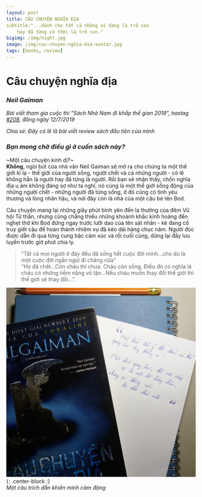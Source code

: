 ```yaml
---
layout: post
title: CÂU CHUYỆN NGHĨA ĐỊA
subtitle:"...dành cho tất cả những ai đang là trẻ con 
    hay đã từng có thời là trẻ con."
bigimg: /img/night.jpg
image: /img/cau-chuyen-nghia-dia-avatar.jpg
tags: [books, review]
---
```

# Câu chuyện nghĩa địa   
### _Neil Gaiman_   

_Bài viết tham gia cuộc thi "Sách Nhã Nam đi khắp thế gian 2019", hastag [#208](https://www.facebook.com/nhanampublishing/photos/a.10157337393554085/10157365491564085/?type=3),
đăng ngày 12/7/2019_

_Chia sẻ: Đây có lẽ là bài viết review sách đầu tiên của mình_

### _Bạn mong chờ điều gì ở cuốn sách này?_   
~Một câu chuyện kinh dị?~   
**Không**, ngòi bút của nhà văn Neil Gaiman sẽ mở ra cho chúng ta một thế giới kì lạ - thế giới của người sống,
người chết và cả những người - có lẽ không hẳn là người hay đã từng là người.
Rồi bạn sẽ nhận thấy, chốn nghĩa địa u ám không đáng sợ như ta nghĩ, 
nó cũng là một thế giới sống động của những người chết - những người đã từng sống,
ở đó cũng có tình yêu thương và lòng nhân hậu, và nơi đây còn là nhà của một cậu bé tên Bod. 

Câu chuyện mang lại những giây phút bình yên đến lạ thường của đêm Vũ hội Tử thần, 
nhưng cũng chẳng thiếu những khoảnh khắc kinh hoàng đến nghẹt thở
khi Bod đứng ngay trước lưỡi dao của tên sát nhân - kẻ đang cố truy giết cậu để hoàn thành nhiệm vụ
đã kéo dài hàng chục năm. Người đọc được dẫn đi qua từng cung bậc cảm xúc và rồi cuối cùng, 
dừng lại đầy lưu luyến trước giờ phút chia ly.

>"Tất cả mọi người ở đây đều đã sống hết cuộc đời mình...cho dù là một cuộc đời ngắn ngủi đi chăng nữa"    
>"Họ đã chết...Còn cháu thì chưa. Cháu còn sống.
>Điều đó có nghĩa là cháu có những tiềm năng vô tận...Nếu cháu muốn thay đổi thế giới thì thế giới sẽ thay đổi...".

![Cuốn sách và 1 câu trích dẫn](/img/cau-chuyen-nghia-dia.jpg "Câu trích dẫn yêu thích của mình"){: .center-block :}   
_Một câu trích dẫn khiến mình cảm động_
